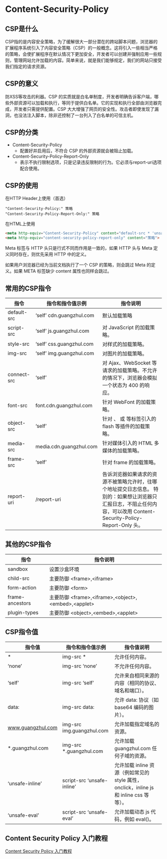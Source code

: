 # Content-Security-Policy

## CSP是什么

CSP指的是内容安全策略，为了缓解很大一部分潜在的跨站脚本问题，浏览器的扩展程序系统引入了内容安全策略（CSP）的一般概念。这将引入一些相当严格的策略，会使扩展程序在默认情况下更加安全，开发者可以创建并强制应用一些规则，管理网站允许加载的内容。简单来说，就是我们能够规定，我们的网站只接受我们指定的请求资源。

## CSP的意义

防XSS等攻击的利器。CSP 的实质就是白名单制度，开发者明确告诉客户端，哪些外部资源可以加载和执行，等同于提供白名单。它的实现和执行全部由浏览器完成，开发者只需提供配置。CSP 大大增强了网页的安全性。攻击者即使发现了漏洞，也没法注入脚本，除非还控制了一台列入了白名单的可信主机。

## CSP的分类

- Content-Security-Policy
  - 配置好并启用后，不符合 CSP 的外部资源就会被阻止加载。
- Content-Security-Policy-Report-Only
  - 表示不执行限制选项，只是记录违反限制的行为。它必须与report-uri选项配合使用。

## CSP的使用

在HTTP Header上使用（首选）

```
"Content-Security-Policy:" 策略
"Content-Security-Policy-Report-Only:" 策略
```

在HTML上使用

```html
<meta http-equiv="Content-Security-Policy" content="default-src * 'unsafe-eval' 'unsafe-inline'; connect-src *;">
<meta http-equiv="content-security-policy-report-only" content="策略">
```

Meta 标签与 HTTP 头只是行式不同而作用是一致的，如果 HTTP 头与 Meta 定义同时存在，则优先采用 HTTP 中的定义。

如果用户浏览器已经为当前文档执行了一个 CSP 的策略，则会跳过 Meta 的定义。如果 META 标签缺少 content 属性也同样会跳过。

## 常用的CSP指令

指令|指令和指令值示例|指令说明
-|-|-
default-src|‘self’ cdn.guangzhul.com|默认加载策略
script-src|‘self’ js.guangzhul.com|对 JavaScript 的加载策略。
style-src|‘self’ css.guangzhul.com|对样式的加载策略。
img-src|‘self’ img.guangzhul.com|对图片的加载策略。
connect-src|‘self’|对 Ajax、WebSocket 等请求的加载策略。不允许的情况下，浏览器会模拟一个状态为 400 的响应。
font-src|font.cdn.guangzhul.com|针对 WebFont 的加载策略。
object-src|‘self’|针对 、 或 等标签引入的 flash 等插件的加载策略。
media-src|media.cdn.guangzhul.com|针对媒体引入的 HTML 多媒体的加载策略。
frame-src|‘self’|针对 frame 的加载策略。
report-uri|/report-uri|告诉浏览器如果请求的资源不被策略允许时，往哪个地址提交日志信息。 特别的：如果想让浏览器只汇报日志，不阻止任何内容，可以改用 Content-Security-Policy-Report-Only 头。


## 其他的CSP指令

指令|指令说明
-|-
sandbox|设置沙盒环境
child-src|主要防御 \<frame\>,\<iframe\>
form-action|主要防御 \<form\>
frame-ancestors|主要防御 \<frame\>,\<iframe\>,\<object\>,\<embed\>,\<applet\>
plugin-types|主要防御 \<object\>,\<embed\>,\<applet\>

## CSP指令值

指令值|指令和指令值示例|指令值说明
-|-|-
\*|img-src \*|允许任何内容。
‘none’|img-src ‘none’|不允许任何内容。
‘self’|img-src ‘self’|允许来自相同来源的内容（相同的协议、域名和端口）。
data:|img-src data:|允许 data: 协议（如 base64 编码的图片）。
www.guangzhul.com|img-src img.guangzhul.com|允许加载指定域名的资源。
\*.guangzhul.com|img-src \*.guangzhul.com|允许加载 guangzhul.com 任何子域的资源。
‘unsafe-inline’|script-src ‘unsafe-inline’|允许加载 inline 资源（例如常见的 style 属性，onclick，inline js 和 inline css 等等）。
‘unsafe-eval’|script-src ‘unsafe-eval’|允许加载动态 js 代码，例如 eval()。

## Content Security Policy 入门教程

[Content Security Policy 入门教程](https://www.ruanyifeng.com/blog/2016/09/csp.html)
